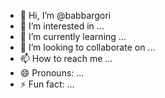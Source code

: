 - 👋 Hi, I’m @babbargori
- 👀 I’m interested in ...
- 🌱 I’m currently learning ...
- 💞️ I’m looking to collaborate on ...
- 📫 How to reach me ...
- 😄 Pronouns: ...
- ⚡ Fun fact: ...

<!---
babbargori/babbargori is a ✨ special ✨ repository because its `README.md` (this file) appears on your GitHub profile.
You can click the Preview link to take a look at your changes.
--->
